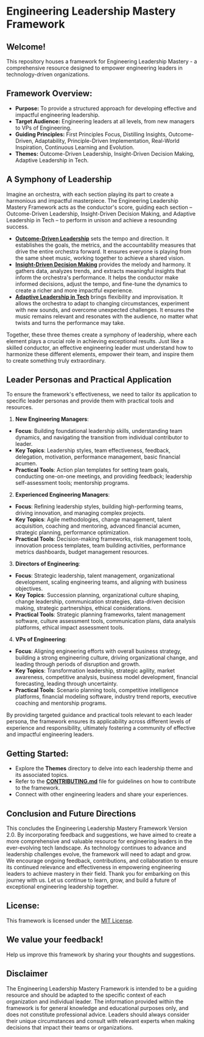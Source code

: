 # Engineering Leadership Mastery Framework

## Welcome!

This repository houses a framework for Engineering Leadership Mastery - a comprehensive resource designed to empower engineering leaders in technology-driven organizations. 

## Framework Overview:

* **Purpose:** To provide a structured approach for developing effective and impactful engineering leadership.
* **Target Audience:** Engineering leaders at all levels, from new managers to VPs of Engineering.
* **Guiding Principles:** First Principles Focus, Distilling Insights, Outcome-Driven, Adaptability, Principle-Driven Implementation, Real-World Inspiration, Continuous Learning and Evolution.
* **Themes:** Outcome-Driven Leadership, Insight-Driven Decision Making, Adaptive Leadership in Tech.

## A Symphony of Leadership
Imagine an orchestra, with each section playing its part to create a harmonious and impactful masterpiece. The Engineering Leadership Mastery Framework acts as the conductor's score, guiding each section – Outcome-Driven Leadership, Insight-Driven Decision Making, and Adaptive Leadership in Tech – to perform in unison and achieve a resounding success.
* **[Outcome-Driven Leadership](./Outcome-Driven-Leadership/README.md)** sets the tempo and direction. It establishes the goals, the metrics, and the accountability measures that drive the entire orchestra forward. It ensures everyone is playing from the same sheet music, working together to achieve a shared vision.
* **[Insight-Driven Decision Making](./Insight-driven-decision-making/README.md)** provides the melody and harmony. It gathers data, analyzes trends, and extracts meaningful insights that inform the orchestra's performance. It helps the conductor make informed decisions, adjust the tempo, and fine-tune the dynamics to create a richer and more impactful experience.
* **[Adaptive Leadership in Tech](./adaptive-leadership-in-tech/README.md)** brings flexibility and improvisation. It allows the orchestra to adapt to changing circumstances, experiment with new sounds, and overcome unexpected challenges. It ensures the music remains relevant and resonates with the audience, no matter what twists and turns the performance may take.

Together, these three themes create a symphony of leadership, where each element plays a crucial role in achieving exceptional results.
Just like a skilled conductor, an effective engineering leader must understand how to harmonize these different elements, empower their team, and inspire them to create something truly extraordinary.

## Leader Personas and Practical Application
To ensure the framework's effectiveness, we need to tailor its application to specific leader personas and provide them with practical tools and resources.
1. **New Engineering Managers**:
* **Focus**: Building foundational leadership skills, understanding team dynamics, and navigating the transition from individual contributor to leader.
* **Key Topics**: Leadership styles, team effectiveness, feedback, delegation, motivation, performance management, basic financial acumen.
* **Practical Tools**: Action plan templates for setting team goals, conducting one-on-one meetings, and providing feedback; leadership self-assessment tools; mentorship programs.
2. **Experienced Engineering Managers**:
* **Focus**: Refining leadership styles, building high-performing teams, driving innovation, and managing complex projects.
* **Key Topics**: Agile methodologies, change management, talent acquisition, coaching and mentoring, advanced financial acumen, strategic planning, performance optimization.
* **Practical Tools**: Decision-making frameworks, risk management tools, innovation process templates, team building activities, performance metrics dashboards, budget management resources.
3. **Directors of Engineering**:
* **Focus**: Strategic leadership, talent management, organizational development, scaling engineering teams, and aligning with business objectives.
* **Key Topics**: Succession planning, organizational culture shaping, change leadership, communication strategies, data-driven decision making, strategic partnerships, ethical considerations.
* **Practical Tools**: Strategic planning frameworks, talent management software, culture assessment tools, communication plans, data analysis platforms, ethical impact assessment tools.
4. **VPs of Engineering**:
* **Focus**: Aligning engineering efforts with overall business strategy, building a strong engineering culture, driving organizational change, and leading through periods of disruption and growth.
* **Key Topics**: Transformation leadership, strategic agility, market awareness, competitive analysis, business model development, financial forecasting, leading through uncertainty.
* **Practical Tools**: Scenario planning tools, competitive intelligence platforms, financial modeling software, industry trend reports, executive coaching and mentorship programs.
  
By providing targeted guidance and practical tools relevant to each leader persona, the framework ensures its applicability across different levels of experience and responsibility, ultimately fostering a community of effective and impactful engineering leaders.

## Getting Started:

* Explore the **Themes** directory to delve into each leadership theme and its associated topics.
* Refer to the **[CONTRIBUTING.md](./CONTRIBUTING.md)** file for guidelines on how to contribute to the framework. 
* Connect with other engineering leaders and share your experiences.

## Conclusion and Future Directions
This concludes the Engineering Leadership Mastery Framework Version 2.0. By incorporating feedback and suggestions, we have aimed to create a more comprehensive and valuable resource for engineering leaders in the ever-evolving tech landscape. As technology continues to advance and leadership challenges evolve, the framework will need to adapt and grow. We encourage ongoing feedback, contributions, and collaboration to ensure its continued relevance and effectiveness in empowering engineering leaders to achieve mastery in their field.
Thank you for embarking on this journey with us. Let us continue to learn, grow, and build a future of exceptional engineering leadership together.

## License:

This framework is licensed under the [MIT License](./LICENSE).

## We value your feedback!

Help us improve this framework by sharing your thoughts and suggestions. 

## Disclaimer
The Engineering Leadership Mastery Framework is intended to be a guiding resource and should be adapted to the specific context of each organization and individual leader. The information provided within the framework is for general knowledge and educational purposes only, and does not constitute professional advice. Leaders should always consider their unique circumstances and consult with relevant experts when making decisions that impact their teams or organizations.
